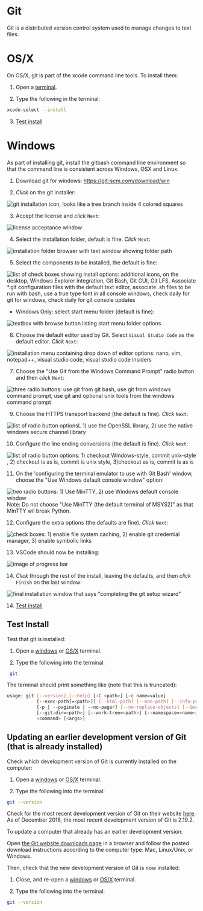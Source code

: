 # Git
Git is a distributed version control system used to manage changes to text files. 

# OS/X

On OS/X, git is part of the xcode command line tools. To install them:

1. Open a [terminal](osx_terminal).

2. Type the following in the terminal:
```bash
xcode-select --install
```
3. [Test install](#test-install)

# Windows
As part of installing git, install the gitbash command line environment so that the command line is consistent across Windows, OSX and Linux.

1. Download git for windows:
https://git-scm.com/download/win

2. *Click* on the git installer:

![git installation icon, looks like a tree branch inside 4 colored squares](../guides/images/git00.png)

3. Accept the license and *click* `Next`:

 ![license acceptance window](../guides/images/git01.png)

4. Select the installation folder, default is fine. *Click* `Next`:

![installation folder browser with text window showing folder path](../guides/images02.png)

5. Select the components to be installed, the default is fine: 

![list of check boxes showing install options: additional icons, on the desktop, Windows Explorer integration, Git Bash, Git GUI, Git LFS, Associate *.git configuration files with the default text editor, associate .sh files to be run with bash,  use a true type font in all console windows, check daily for git for windows, check daily for git console updates](../guides/images03.png)

- Windows Only: select start menu folder (default is fine):

![textbox with browse button listing start menu folder options](../guides/images04.png)

6. Choose the default editor used by Git. Select `Visual Studio Code` as the default editor. *Click* `Next`:

![installation menu containing drop down of editor options: nano, vim, notepad++, visual studio code, visual studio code insiders](../guides/images06.png)

7. Choose the "Use Git from the Windows Command Prompt" radio button and then *click* `Next`:

![three radio buttons: use git from git bash, use git from windows command prompt, use git and optional unix tools from the windows command prompt](../guides/images07.png) 

9. Choose the HTTPS transport backend (the default is fine). *Click* `Next`: 

![list of radio button optionsL 1) use the OpenSSL library, 2) use the native windows secure channel library](../guides/images08.png)

10. Configure the line ending conversions (the default is fine). *Click* `Next`:

![list of radio button options: 1) checkout Windows-style, commit unix-style , 2) checkout is as is, commit is unix style, 3)checkout as is, commit is as is](../guides/images09.png)

11. On the 'configuring the terminal emulator to use with Git Bash' window, choose the "Use Windows default console window" option:

![two radio buttons: 1) Use MinTTY, 2) use Windows default console window](../guides/images10.png)
Note: Do not choose "Use MinTTY (the default terminal of MSYS2)" as that MinTTY wil break Python. 

12. Configure the extra options (the defaults are fine). *Click* `Next`:

![check boxes: 1) enable file system caching, 2) enable git credential manager, 3) enable symbolic links](../guides/images/git11.png)

13. VSCode should now be installing:
 
 ![image of progress bar](../guides/images/git12.png)

14. *Click* through the rest of the install, leaving the defaults, and then *click* `Finish` on the last window: 

![final installation window that says "completing the git setup wizard"](../guides/images/git13.png)

14. [Test install](#test-install)

## Test Install

Test that git is installed:

1. Open a [windows](windows_terminal.md) or [OS/X](osx_terminal.md) terminal. 

2. Type the following into the terminal:
```bash
 git
 ```

The terminal should print something like (note that this is truncated):

```bash
usage: git [--version] [--help] [-C <path>] [-c name=value]
           [--exec-path[=<path>]] [--html-path] [--man-path] [--info-path]
           [-p | --paginate | --no-pager] [--no-replace-objects] [--bare]
           [--git-dir=<path>] [--work-tree=<path>] [--namespace=<name>]
           <command> [<args>]


```
## Updating an earlier development version of Git (that is already installed) 

Check which development version of Git is currently installed on the computer:  

1. Open a [windows](windows_terminal.md) or [OS/X](osx_terminal.md) terminal. 

2. Type the following into the terminal:
```bash 
git --version
 ```

Check for the most recent development version of Git on their website [here](https://git-scm.com/downloads). As of December 2018, the most recent development version of Git is 2.19.2. 

To update a computer that already has an earlier development version: 

Open [the Git website downloads page](https://git-scm.com/downloads) in a browser and follow the posted download instructions according to the computer type: Mac, Linux/Unix, or Windows.  

Then, check that the new development version of Git is now installed:

1. Close, and re-open a [windows](windows_terminal.md) or [OS/X](osx_terminal.md) terminal. 

2. Type the following into the terminal:
```bash 
git --version
 ```
 


